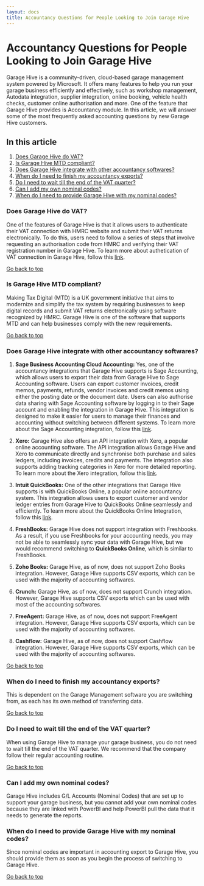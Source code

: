 ```yaml
---
layout: docs
title: Accountancy Questions for People Looking to Join Garage Hive
---
```


<a name="top"></a>

# Accountancy Questions for People Looking to Join Garage Hive
Garage Hive is a community-driven, cloud-based garage management system powered by Microsoft. It offers many features to help you run your garage business efficiently and effectively, such as workshop management, Autodata integration, supplier integration, online booking, vehicle health checks, customer online authorisation and more. One of the feature that Garage Hive provides is Accountancy module. In this article, we will answer some of the most frequently asked accounting questions by new Garage Hive customers.

## In this article
1. [Does Garage Hive do VAT&#63;](#does-garage-hive-do-vat)
2. [Is Garage Hive MTD compliant&#63;](#is-garage-hive-mtd-compliant)
3. [Does Garage Hive integrate with other accountancy softwares&#63;](#does-garage-hive-integrate-with-other-accountancy-softwares)
4. [When do I need to finish my accountancy exports&#63;](#when-do-i-need-to-finish-my-accountancy-exports)
5. [Do I need to wait till the end of the VAT quarter&#63;](#do-i-need-to-wait-till-the-end-of-the-vat-quarter)
6. [Can I add my own nominal codes&#63;](#can-i-add-my-own-nominal-codes)
7. [When do I need to provide Garage Hive with my nominal codes&#63;](#when-do-i-need-to-provide-garage-hive-with-my-nominal-codes)

### Does Garage Hive do VAT?
One of the features of Garage Hive is that it allows users to authenticate their VAT connection with HMRC website and submit their VAT returns electronically. To do this, users need to follow a series of steps that involve requesting an authorisation code from HMRC and verifying their VAT registration number in Garage Hive. To learn more about authetication of VAT connection in Garage Hive, follow this [link](garagehive-vat-connection-authentication.html).


[Go back to top](#top)

### Is Garage Hive MTD compliant?
Making Tax Digital (MTD) is a UK government initiative that aims to modernize and simplify the tax system by requiring businesses to keep digital records and submit VAT returns electronically using software recognized by HMRC. Garage Hive is one of the software that supports MTD and can help businesses comply with the new requirements.


[Go back to top](#top)

### Does Garage Hive integrate with other accountancy softwares?
1. **Sage Business Accounting Cloud Accounting:**  Yes, one of the accountancy integrations that Garage Hive supports is Sage Accounting, which allows users to export their data from Garage Hive to Sage Accounting software. Users can export customer invoices, credit memos, payments, refunds, vendor invoices and credit memos using either the posting date or the document date. Users can also authorise data sharing with Sage Accounting software by logging in to their Sage account and enabling the integration in Garage Hive. This integration is designed to make it easier for users to manage their finances and accounting without switching between different systems. To learn more about the Sage Accounting integration, follow this [link](garagehive-sage-accounting-integration.html).
   
2. **Xero:**  Garage Hive also offers an API integration with Xero, a popular online accounting software. The API integration allows Garage Hive and Xero to communicate directly and synchronise both purchase and sales ledgers, including invoices, credits and payments. The integration also supports adding tracking categories in Xero for more detailed reporting. To learn more about the Xero integration, follow this [link](xero-api-integration.html).

3. **Intuit QuickBooks:** One of the other integrations that Garage Hive supports is with QuickBooks Online, a popular online accountancy system. This integration allows users to export customer and vendor ledger entries from Garage Hive to QuickBooks Online seamlessly and efficiently. To learn more about the QuickBooks Online Integration, follow this [link](garagehive-external-accountancy-integration.html).

4. **FreshBooks:** Garage Hive does not support integration with Freshbooks. As a result, if you use Freshbooks for your accounting needs, you may not be able to seamlessly sync your data with Garage Hive, but we would recommend switching to **QuickBooks Online**, which is similar to FreshBooks. 

5. **Zoho Books:** Garage Hive, as of now, does not support Zoho Books integration. However, Garage Hive supports CSV exports, which can be used with the majority of accounting softwares.

6. **Crunch:** Garage Hive, as of now, does not support Crunch integration. However, Garage Hive supports CSV exports which can be used with most of the accounting softwares.

7. **FreeAgent:** Garage Hive, as of now, does not support FreeAgent integration. However, Garage Hive supports CSV exports, which can be used with the majority of accounting softwares.

8. **Cashflow:** Garage Hive, as of now, does not support Cashflow integration. However, Garage Hive supports CSV exports, which can be used with the majority of accounting softwares.

[Go back to top](#top)

### When do I need to finish my accountancy exports?
This is dependent on the Garage Management software you are switching from, as each has its own method of transferring data. 

[Go back to top](#top)

### Do I need to wait till the end of the VAT quarter?
When using Garage Hive to manage your garage business, you do not need to wait till the end of the VAT quarter. We recommend that the company follow their regular accounting routine.

[Go back to top](#top)

### Can I add my own nominal codes?
Garage Hive includes G/L Accounts (Nominal Codes) that are set up to support your garage business, but you cannot add your own nominal codes because they are linked with PowerBI and help PowerBI pull the data that it needs to generate the reports.

### When do I need to provide Garage Hive with my nominal codes?
Since nominal codes are important in accounting export to Garage Hive, you should provide them as soon as you begin the process of switching to Garage Hive.

[Go back to top](#top)